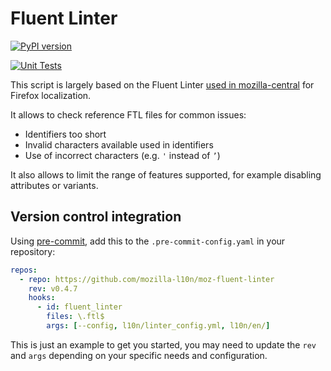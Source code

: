 # Fluent Linter

[![PyPI version](https://badge.fury.io/py/moz-fluent-linter.svg)](https://badge.fury.io/py/moz-fluent-linter)

[![Unit Tests](https://github.com/mozilla-l10n/moz-fluent-linter/actions/workflows/tests.yml/badge.svg)](https://github.com/mozilla-l10n/moz-fluent-linter/actions/workflows/tests.yml)

This script is largely based on the Fluent Linter [used in mozilla-central](https://firefox-source-docs.mozilla.org/code-quality/lint/linters/fluent-lint.html) for Firefox localization.

It allows to check reference FTL files for common issues:
* Identifiers too short
* Invalid characters available used in identifiers
* Use of incorrect characters (e.g. `'` instead of `’`)

It also allows to limit the range of features supported, for example disabling attributes or variants.

## Version control integration

Using [pre-commit](https://pre-commit.com/), add this to the `.pre-commit-config.yaml` in your repository:

```yaml
repos:
  - repo: https://github.com/mozilla-l10n/moz-fluent-linter
    rev: v0.4.7
    hooks:
      - id: fluent_linter
        files: \.ftl$
        args: [--config, l10n/linter_config.yml, l10n/en/]
```

This is just an example to get you started, you may need to update the `rev` and `args` depending on your specific needs and configuration.
